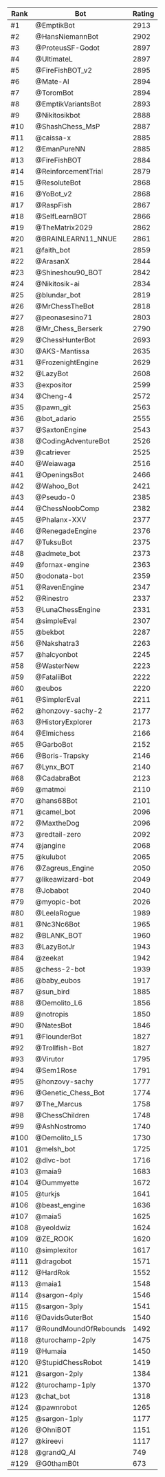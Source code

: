 Rank|Bot|Rating
---|---|---
#1|@EmptikBot|2913
#2|@HansNiemannBot|2902
#3|@ProteusSF-Godot|2897
#4|@UltimateL|2897
#5|@FireFishBOT_v2|2895
#6|@Mate-AI|2894
#7|@ToromBot|2894
#8|@EmptikVariantsBot|2893
#9|@Nikitosikbot|2888
#10|@ShashChess_MsP|2887
#11|@caissa-x|2885
#12|@EmanPureNN|2885
#13|@FireFishBOT|2884
#14|@ReinforcementTrial|2879
#15|@ResoluteBot|2868
#16|@YoBot_v2|2868
#17|@RaspFish|2867
#18|@SelfLearnBOT|2866
#19|@TheMatrix2029|2862
#20|@BRAINLEARN11_NNUE|2861
#21|@faith_bot|2859
#22|@ArasanX|2844
#23|@Shineshou90_BOT|2842
#24|@Nikitosik-ai|2834
#25|@blundar_bot|2819
#26|@MrChessTheBot|2818
#27|@peonasesino71|2803
#28|@Mr_Chess_Berserk|2790
#29|@ChessHunterBot|2693
#30|@AKS-Mantissa|2635
#31|@FrozenightEngine|2629
#32|@LazyBot|2608
#33|@expositor|2599
#34|@Cheng-4|2572
#35|@pawn_git|2563
#36|@bot_adario|2555
#37|@SaxtonEngine|2543
#38|@CodingAdventureBot|2526
#39|@catriever|2525
#40|@Weiawaga|2516
#41|@OpeningsBot|2466
#42|@Wahoo_Bot|2421
#43|@Pseudo-0|2385
#44|@ChessNoobComp|2382
#45|@Phalanx-XXV|2377
#46|@RenegadeEngine|2376
#47|@TuksuBot|2375
#48|@admete_bot|2373
#49|@fornax-engine|2363
#50|@odonata-bot|2359
#51|@RavenEngine|2347
#52|@Rinestro|2337
#53|@LunaChessEngine|2331
#54|@simpleEval|2307
#55|@bekbot|2287
#56|@Nakshatra3|2263
#57|@halcyonbot|2245
#58|@WasterNew|2223
#59|@FataliiBot|2222
#60|@eubos|2220
#61|@SimplerEval|2211
#62|@honzovy-sachy-2|2177
#63|@HistoryExplorer|2173
#64|@Elmichess|2166
#65|@GarboBot|2152
#66|@Boris-Trapsky|2146
#67|@Lynx_BOT|2140
#68|@CadabraBot|2123
#69|@matmoi|2110
#70|@hans68Bot|2101
#71|@camel_bot|2096
#72|@MaxtheDog|2096
#73|@redtail-zero|2092
#74|@jangine|2068
#75|@kulubot|2065
#76|@Zagreus_Engine|2050
#77|@likeawizard-bot|2049
#78|@Jobabot|2040
#79|@myopic-bot|2026
#80|@LeelaRogue|1989
#81|@Nc3Nc6Bot|1965
#82|@BLANK_BOT|1960
#83|@LazyBotJr|1943
#84|@zeekat|1942
#85|@chess-2-bot|1939
#86|@baby_eubos|1917
#87|@sun_bird|1885
#88|@Demolito_L6|1856
#89|@notropis|1850
#90|@NatesBot|1846
#91|@FlounderBot|1827
#92|@Trollfish-Bot|1827
#93|@Virutor|1795
#94|@Sem1Rose|1791
#95|@honzovy-sachy|1777
#96|@Genetic_Chess_Bot|1774
#97|@The_Marcus|1758
#98|@ChessChildren|1748
#99|@AshNostromo|1740
#100|@Demolito_L5|1730
#101|@melsh_bot|1725
#102|@dlvc-bot|1716
#103|@maia9|1683
#104|@Dummyette|1672
#105|@turkjs|1641
#106|@beast_engine|1636
#107|@maia5|1625
#108|@yeoldwiz|1624
#109|@ZE_ROOK|1620
#110|@simplexitor|1617
#111|@dragobot|1571
#112|@HardRok|1552
#113|@maia1|1548
#114|@sargon-4ply|1546
#115|@sargon-3ply|1541
#116|@DavidsGuterBot|1540
#117|@RoundMoundOfRebounds|1492
#118|@turochamp-2ply|1475
#119|@Humaia|1450
#120|@StupidChessRobot|1419
#121|@sargon-2ply|1384
#122|@turochamp-1ply|1370
#123|@chat_bot|1318
#124|@pawnrobot|1265
#125|@sargon-1ply|1177
#126|@OhniBOT|1151
#127|@kireevi|1117
#128|@grandQ_AI|749
#129|@G0thamB0t|673
